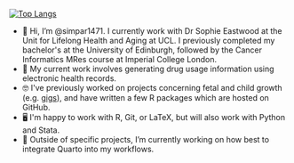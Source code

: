 [![Top Langs](https://github-readme-stats.vercel.app/api/top-langs/?username=simpar1471&theme=highcontrast&layout=compact)](https://github.com/anuraghazra/github-readme-stats)
- 👋 Hi, I’m @simpar1471. I currently work with Dr Sophie Eastwood at the Unit for Lifelong Health and Aging at UCL. I previously completed my bachelor's at the University of Edinburgh, followed by the Cancer Informatics MRes course at Imperial College London.
- 🤔 My current work involves generating drug usage information using electronic health records.
- 🤓 I've previously worked on projects concerning fetal and child growth (e.g. [gigs](https://www.github.com/lshtm-gigs/gigs/)), and have written a few R packages which are hosted on GitHub.
- 🖥️ I'm happy to work with R, Git, or LaTeX, but will also work with Python and Stata.
- 🌱 Outside of specific projects, I’m currently working on how best to integrate Quarto into my workflows.

<!---
simpar1471/simpar1471 is a ✨ special ✨ repository because its `README.md` (this file) appears on your GitHub profile.
You can click the Preview link to take a look at your changes.
--->
